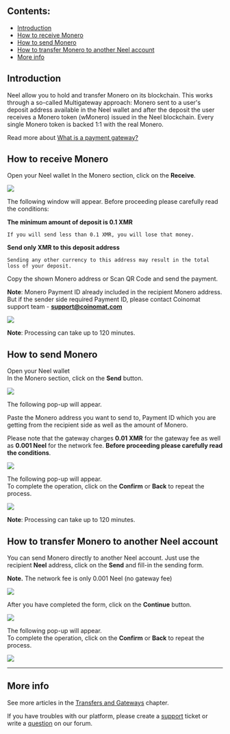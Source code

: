 ## **Contents**:

* [Introduction](#introduction)
* [How to receive Monero](#how-to-receive-monero)
* [How to send Monero](#how-to-send-monero)
* [How to transfer Monero to another Neel account](#how-to-transfer-monero-to-another-neel-account)
* [More info](#more-info)

## Introduction

Neel allow you to hold and transfer Monero on its blockchain. This works through a so-called Multigateway approach: Monero sent to a user's deposit address available in the Neel wallet and after the deposit the user receives a Monero token \(wMonero\) issued in the Neel blockchain. Every single Monero token is backed 1:1 with the real Monero.

Read more about [What is a payment gateway?](/neel-client/frequently-asked-questions-faq/transfers-and-gateways/payment-gateway.md)

## How to receive Monero

Open your Neel wallet
In the Monero section, click on the **Receive**.

![](/_assets/monero_transfers_01.png)

The following window will appear. Before proceeding please carefully read the conditions:

**The minimum amount of deposit is 0.1 XMR**
```
If you will send less than 0.1 XMR, you will lose that money.
```
**Send only XMR to this deposit address**
```
Sending any other currency to this address may result in the total loss of your deposit.
```

Copy the shown Monero address or Scan QR Code and send the payment.

**Note**: Monero Payment ID already included in the recipient Monero address.
But if the sender side required Payment ID, please contact Coinomat support team - **support@coinomat.com**

![](/_assets/monero_transfers_02.png)

**Note**: Processing can take up to 120 minutes.

## How to send Monero

Open your Neel wallet  
In the Monero section, click on the **Send** button.

![](/_assets/monero_transfers_03.png)

The following pop-up will appear.

Paste the Monero address you want to send to, Payment ID which you are getting from the recipient side as well as the amount of Monero.

Please note that the gateway charges **0.01 XMR** for the gateway fee as well as **0.001 Neel** for the network fee.
**Before proceeding please carefully read the conditions**.

![](/_assets/monero_transfers_04.png)

The following pop-up will appear.  
To complete the operation, click on the **Confirm** or **Back** to repeat the process.

![](/_assets/monero_transfers_05.png)

**Note**: Processing can take up to 120 minutes.

## How to transfer Monero to another Neel account

You can send Monero directly to another Neel account. Just use the recipient **Neel** address, click on the **Send** and fill-in the sending form.

**Note.** The network fee is only 0.001 Neel \(no gateway fee\)

![](/_assets/monero_transfers_06.png)

After you have completed the form, click on the **Continue** button.

![](/_assets/monero_transfers_07.png)

The following pop-up will appear.  
To complete the operation, click on the **Confirm** or **Back** to repeat the process.

![](/_assets/monero_transfers_08.png)

___

## More info

See more articles in the [Transfers and Gateways](/neel-client/wallet-management.md) chapter.

If you have troubles with our platform, please create a [support](https://support.neelplatform.com/) ticket or write a [question](https://forum.neelplatform.com/) on our forum.

